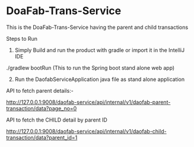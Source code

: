 # DoaFab-Trans-Service
This is the DoaFab-Trans-Service having the parent and child transactions


Steps to Run 

1. Simply Build and run the product with gradle or import it in the IntelliJ IDE

./gradlew bootRun  (This to run the Spring boot stand alone web app)

2. Run the DaofabServiceApplication java file as stand alone application


API to fetch parent details:- 

http://127.0.0.1:9008/daofab-service/api/internal/v1/daofab-parent-transaction/data?page_no=0

API to fetch the CHILD detail by parent ID

http://127.0.0.1:9008/daofab-service/api/internal/v1/daofab-child-transaction/data?parent_id=1
